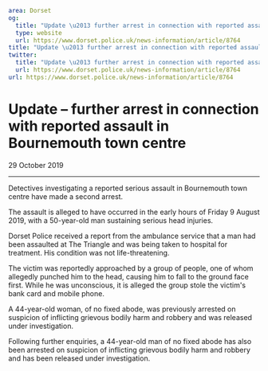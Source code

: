```yaml
area: Dorset
og:
  title: "Update \u2013 further arrest in connection with reported assault in Bournemouth town centre"
  type: website
  url: https://www.dorset.police.uk/news-information/article/8764
title: "Update \u2013 further arrest in connection with reported assault in Bournemouth town centre |"
twitter:
  title: "Update \u2013 further arrest in connection with reported assault in Bournemouth town centre"
  url: https://www.dorset.police.uk/news-information/article/8764
url: https://www.dorset.police.uk/news-information/article/8764
```

# Update – further arrest in connection with reported assault in Bournemouth town centre

29 October 2019

* * *

Detectives investigating a reported serious assault in Bournemouth town centre have made a second arrest.

The assault is alleged to have occurred in the early hours of Friday 9 August 2019, with a 50-year-old man sustaining serious head injuries.

Dorset Police received a report from the ambulance service that a man had been assaulted at The Triangle and was being taken to hospital for treatment. His condition was not life-threatening.

The victim was reportedly approached by a group of people, one of whom allegedly punched him to the head, causing him to fall to the ground face first. While he was unconscious, it is alleged the group stole the victim's bank card and mobile phone.

A 44-year-old woman, of no fixed abode, was previously arrested on suspicion of inflicting grievous bodily harm and robbery and was released under investigation.

Following further enquiries, a 44-year-old man of no fixed abode has also been arrested on suspicion of inflicting grievous bodily harm and robbery and has been released under investigation.
